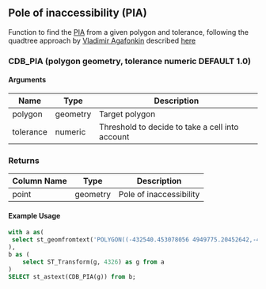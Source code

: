 ## Pole of inaccessibility (PIA)

Function to find the [PIA](https://en.wikipedia.org/wiki/Pole_of_inaccessibility) from a given polygon and tolerance, following the quadtree approach by [Vladimir Agafonkin](https://github.com/mourner) described [here](https://github.com/mapbox/polylabel)



### CDB_PIA (polygon geometry, tolerance numeric DEFAULT 1.0)

#### Arguments

| Name | Type | Description |
|------|------|-------------|
| polygon   | geometry  | Target polygon |
| tolerance   | numeric | Threshold to decide to take a cell into account |

### Returns

| Column Name | Type | Description |
|-------------|------|-------------|
| point  | geometry| Pole of inaccessibility |


#### Example Usage

```sql
with a as(
 select st_geomfromtext('POLYGON((-432540.453078056 4949775.20452642,-432329.947920966 4951361.232584,-431245.028163694 4952223.31516671,-429131.071033529 4951768.00415574,-424622.07505895 4952843.13503987,-423688.327170174 4953499.20752423,-424086.294349759 4954968.38274191,-423068.388925945 4954378.63345336,-423387.653225542 4953355.67417084,-420594.869840519 4953781.00230592,-416026.095299382 4951484.06849063,-412483.018546414 4951024.5410983,-410490.399661215 4954502.24032205,-408186.197521284 4956398.91417441,-407627.262358013 4959300.94633864,-406948.770061627 4959874.85407739,-404949.583326472 4959047.74518163,-402570.908447199 4953743.46829807,-400971.358683991 4952193.11680804,-403533.488084088 4949649.89857885,-406335.177028373 4950193.19571096,-407790.456731515 4952391.46015616,-412060.672398345 4950381.2389307,-410716.93482498 4949156.7509561,-408464.162289794 4943912.8940387,-409350.599394983 4942819.84896006,-408087.791091424 4942451.6711778,-407274.045613725 4940572.4807777,-404446.196589102 4939976.71501489,-402422.964843936 4940450.3670813,-401010.654464241 4939054.8061663,-397647.247369412 4940679.80737878,-395658.413346901 4940528.84765185,-395536.852462953 4938829.79565997,-394268.923462818 4938003.7277717,-393388.720249116 4934757.80596815,-392393.301362444 4934326.71675815,-392573.527618037 4932323.40974412,-393464.640141837 4931903.10653605,-393085.597275686 4931094.7353605,-398426.261165985 4929156.87541607,-398261.174361137 4926238.00816416,-394045.059966834 4925765.18668498,-392982.960705174 4926391.81893628,-393090.272694301 4927176.84692181,-391648.240010564 4924626.06386961,-391889.914625075 4923086.14787613,-394345.177314013 4923235.086036,-395550.878718795 4917812.79243978,-399009.463978251 4912927.7157945,-398948.794855767 4911941.91010796,-398092.636652078 4911806.57392519,-401991.601817112 4911722.9204501,-406225.972607907 4914505.47286319,-411104.994569885 4912569.26941163,-412925.513522316 4913030.3608866,-414630.148884835 4914436.69169949,-414207.691417276 4919205.78028405,-418306.141109809 4917994.9580478,-424184.700779621 4918938.12432889,-426816.961458921 4923664.37379373,-420956.324227126 4923381.98014807,-420186.661267781 4924286.48693378,-420943.411166194 4926812.76394433,-419779.45457046 4928527.43466337,-419768.767899344 4930681.94459216,-421911.668097113 4930432.40620397,-423482.386112205 4933451.28047252,-427272.814773717 4934151.56473242,-427144.908678797 4939731.77191996,-428982.125554848 4940522.84445172,-428986.133056516 4942437.17281266,-431237.792396792 4947309.68284815,-432476.889648814 4947791.74800037,-432540.453078056 4949775.20452642))', 3857) as g
),
b as (
    select ST_Transform(g, 4326) as g from a
)
SELECT st_astext(CDB_PIA(g)) from b;
```
